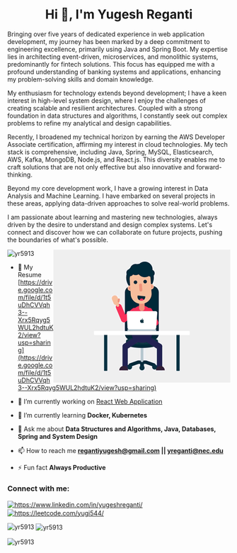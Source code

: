 <h1 align="center">Hi 👋, I'm Yugesh Reganti</h1>
<p align="left">Bringing over five years of dedicated experience in web application development, my journey has been marked by a deep commitment to engineering excellence, primarily using Java and Spring Boot. My expertise lies in architecting event-driven, microservices, and monolithic systems, predominantly for fintech solutions. This focus has equipped me with a profound understanding of banking systems and applications, enhancing my problem-solving skills and domain knowledge.

My enthusiasm for technology extends beyond development; I have a keen interest in high-level system design, where I enjoy the challenges of creating scalable and resilient architectures. Coupled with a strong foundation in data structures and algorithms, I constantly seek out complex problems to refine my analytical and design capabilities.

Recently, I broadened my technical horizon by earning the AWS Developer Associate certification, affirming my interest in cloud technologies. My tech stack is comprehensive, including Java, Spring, MySQL, Elasticsearch, AWS, Kafka, MongoDB, Node.js, and React.js. This diversity enables me to craft solutions that are not only effective but also innovative and forward-thinking.

Beyond my core development work, I have a growing interest in Data Analysis and Machine Learning. I have embarked on several projects in these areas, applying data-driven approaches to solve real-world problems.

I am passionate about learning and mastering new technologies, always driven by the desire to understand and design complex systems. Let's connect and discover how we can collaborate on future projects, pushing the boundaries of what's possible.</p>
<img src="https://github.com/yr5913/yr5913/blob/main/images/coding.gif" alt="Coding" align="right" width="400">

<p align="left"> <img src="https://komarev.com/ghpvc/?username=yr5913&label=Profile%20views&color=brightgreen&style=flat" alt="yr5913" /> </p>

- 📄 My Resume [https://drive.google.com/file/d/1t5uDhCVVqh3--Xrx5Rqyg5WUL2hdtuK2/view?usp=sharing](https://drive.google.com/file/d/1t5uDhCVVqh3--Xrx5Rqyg5WUL2hdtuK2/view?usp=sharing)
- 🔭 I’m currently working on [React Web Application](https://github.com/yr5913/)

- 🌱 I’m currently learning **Docker, Kubernetes**

- 💬 Ask me about **Data Structures and Algorithms, Java, Databases, Spring and System Design**

- 📫 How to reach me **regantiyugesh@gmail.com || yreganti@nec.edu**

- ⚡ Fun fact **Always Productive**

<h3 align="left">Connect with me:</h3>
<p align="left">
<a href="https://www.linkedin.com/in/yugeshreganti/" target="blank"><img align="center" src="https://raw.githubusercontent.com/rahuldkjain/github-profile-readme-generator/master/src/images/icons/Social/linked-in-alt.svg" alt="https://www.linkedin.com/in/yugeshreganti/" height="30" width="40" /></a>
<!-- <a href="https://www.instagram.com/charan_cherry_pgr" target="blank"><img align="center" src="https://raw.githubusercontent.com/rahuldkjain/github-profile-readme-generator/master/src/images/icons/Social/instagram.svg" alt="https://www.instagram.com/charan_cherry_pgr" height="30" width="40" /></a> -->
<a href="https://leetcode.com/yugi544/" target="blank"><img align="center" src="https://raw.githubusercontent.com/rahuldkjain/github-profile-readme-generator/master/src/images/icons/Social/leet-code.svg" alt="https://leetcode.com/yugi544/" height="30" width="40" /></a>
<!-- <a href="https://auth.geeksforgeeks.org/user/messi10" target="blank"><img align="center" src="https://raw.githubusercontent.com/rahuldkjain/github-profile-readme-generator/master/src/images/icons/Social/geeks-for-geeks.svg" alt="https://auth.geeksforgeeks.org/user/messi10" height="30" width="40" /></a>
</p> -->

<!-- <h3 align="left">Languages and Tools:</h3>
<p align="left"> <a href="https://babeljs.io/" target="_blank" rel="noreferrer"> <img src="https://www.vectorlogo.zone/logos/babeljs/babeljs-icon.svg" alt="babel" width="40" height="40"/> </a> <a href="https://backbonejs.org" target="_blank" rel="noreferrer"> <img src="https://raw.githubusercontent.com/devicons/devicon/master/icons/backbonejs/backbonejs-original-wordmark.svg" alt="backbonejs" width="40" height="40"/> </a> <a href="https://getbootstrap.com" target="_blank" rel="noreferrer"> <img src="https://raw.githubusercontent.com/devicons/devicon/master/icons/bootstrap/bootstrap-plain-wordmark.svg" alt="bootstrap" width="40" height="40"/> </a> <a href="https://www.cprogramming.com/" target="_blank" rel="noreferrer"> <img src="https://raw.githubusercontent.com/devicons/devicon/master/icons/c/c-original.svg" alt="c" width="40" height="40"/> </a> <a href="https://www.w3schools.com/cpp/" target="_blank" rel="noreferrer"> <img src="https://raw.githubusercontent.com/devicons/devicon/master/icons/cplusplus/cplusplus-original.svg" alt="cplusplus" width="40" height="40"/> </a> <a href="https://expressjs.com" target="_blank" rel="noreferrer"> <img src="https://raw.githubusercontent.com/devicons/devicon/master/icons/express/express-original-wordmark.svg" alt="express" width="40" height="40"/> </a> <a href="https://firebase.google.com/" target="_blank" rel="noreferrer"> <img src="https://www.vectorlogo.zone/logos/firebase/firebase-icon.svg" alt="firebase" width="40" height="40"/> </a> <a href="https://git-scm.com/" target="_blank" rel="noreferrer"> <img src="https://www.vectorlogo.zone/logos/git-scm/git-scm-icon.svg" alt="git" width="40" height="40"/> </a> <a href="https://www.w3.org/html/" target="_blank" rel="noreferrer"> <img src="https://raw.githubusercontent.com/devicons/devicon/master/icons/html5/html5-original-wordmark.svg" alt="html5" width="40" height="40"/> </a> <a href="https://www.java.com" target="_blank" rel="noreferrer"> <img src="https://raw.githubusercontent.com/devicons/devicon/master/icons/java/java-original.svg" alt="java" width="40" height="40"/> </a> <a href="https://developer.mozilla.org/en-US/docs/Web/JavaScript" target="_blank" rel="noreferrer"> <img src="https://raw.githubusercontent.com/devicons/devicon/master/icons/javascript/javascript-original.svg" alt="javascript" width="40" height="40"/> </a> <a href="https://www.linux.org/" target="_blank" rel="noreferrer"> <img src="https://raw.githubusercontent.com/devicons/devicon/master/icons/linux/linux-original.svg" alt="linux" width="40" height="40"/> </a> <a href="https://www.mongodb.com/" target="_blank" rel="noreferrer"> <img src="https://raw.githubusercontent.com/devicons/devicon/master/icons/mongodb/mongodb-original-wordmark.svg" alt="mongodb" width="40" height="40"/> </a> <a href="https://www.mysql.com/" target="_blank" rel="noreferrer"> <img src="https://raw.githubusercontent.com/devicons/devicon/master/icons/mysql/mysql-original-wordmark.svg" alt="mysql" width="40" height="40"/> </a> <a href="https://nodejs.org" target="_blank" rel="noreferrer"> <img src="https://raw.githubusercontent.com/devicons/devicon/master/icons/nodejs/nodejs-original-wordmark.svg" alt="nodejs" width="40" height="40"/> </a> <a href="https://www.python.org" target="_blank" rel="noreferrer"> <img src="https://raw.githubusercontent.com/devicons/devicon/master/icons/python/python-original.svg" alt="python" width="40" height="40"/> </a> <a href="https://reactjs.org/" target="_blank" rel="noreferrer"> <img src="https://raw.githubusercontent.com/devicons/devicon/master/icons/react/react-original-wordmark.svg" alt="react" width="40" height="40"/> </a> <a href="https://reactnative.dev/" target="_blank" rel="noreferrer"> <img src="https://reactnative.dev/img/header_logo.svg" alt="reactnative" width="40" height="40"/> </a> <a href="https://sass-lang.com" target="_blank" rel="noreferrer"> <img src="https://raw.githubusercontent.com/devicons/devicon/master/icons/sass/sass-original.svg" alt="sass" width="40" height="40"/> </a> <a href="https://tailwindcss.com/" target="_blank" rel="noreferrer"> <img src="https://www.vectorlogo.zone/logos/tailwindcss/tailwindcss-icon.svg" alt="tailwind" width="40" height="40"/> </a> <a href="https://www.typescriptlang.org/" target="_blank" rel="noreferrer"> <img src="https://raw.githubusercontent.com/devicons/devicon/master/icons/typescript/typescript-original.svg" alt="typescript" width="40" height="40"/> </a> </p> -->

<p><img align="left" src="https://github-readme-stats.vercel.app/api/top-langs?username=yr5913&show_icons=true&locale=en&layout=compact" alt="yr5913" /></p>

<p>&nbsp;<img align="center" src="https://github-readme-stats.vercel.app/api?username=yr5913&show_icons=true&locale=en" alt="yr5913" /></p>

<p><img align="center" src="https://github-readme-streak-stats.herokuapp.com/?user=yr5913&" alt="yr5913" /></p>
